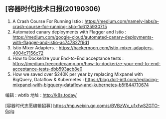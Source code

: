 ## [容器时代]技术日报(20190306)

1. A Crash Course For Running Istio : https://medium.com/namely-labs/a-crash-course-for-running-istio-1c6125930715
2. Automated canary deployments with Flagger and Istio : https://medium.com/google-cloud/automated-canary-deployments-with-flagger-and-istio-ac747827f9d1
3. Istio Mixer Adapters. : https://hackernoon.com/istio-mixer-adapters-4004c7156c72
4. How to Dockerize your End-to-End acceptance tests : https://medium.freecodecamp.org/how-to-dockerize-your-end-to-end-acceptance-tests-dbb593acb8e0
5. How we saved over $240K per year by replacing Mixpanel with BigQuery, Dataflow & Kubernetes : https://blog.doit-intl.com/replacing-mixpanel-with-bigquery-dataflow-and-kubernetes-b5f844710674

编辑 : wbtlb
地址 : http://k8s.today/

[容器时代志愿编辑招募] https://mp.weixin.qq.com/s/BVBzWx_u1xfwSZGTO-6qlg
